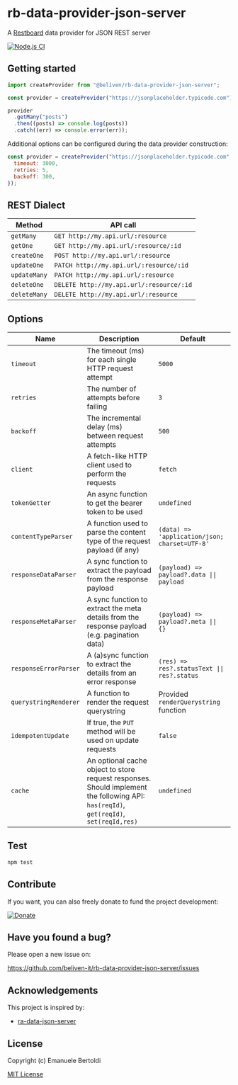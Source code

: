 # rb-data-provider-json-server

A [Restboard](https://restboard.github.io/) data provider for JSON REST server

[![Node.js CI](https://github.com/beliven-it/rb-data-provider-json-server/actions/workflows/node.js.yml/badge.svg)](https://github.com/beliven-it/rrb-data-provider-json-server/actions/workflows/node.js.yml)

## Getting started

```js
import createProvider from "@beliven/rb-data-provider-json-server";

const provider = createProvider("https://jsonplaceholder.typicode.com");

provider
  .getMany("posts")
  .then((posts) => console.log(posts))
  .catch((err) => console.error(err));
```

Additional options can be configured during the data provider construction:

```js
const provider = createProvider("https://jsonplaceholder.typicode.com", {
  timeout: 3000,
  retries: 5,
  backoff: 300,
});
```

## REST Dialect

| Method       | API call                                 |
| ------------ | ---------------------------------------- |
| `getMany`    | `GET http://my.api.url/:resource`        |
| `getOne`     | `GET http://my.api.url/:resource/:id`    |
| `createOne`  | `POST http://my.api.url/:resource`       |
| `updateOne`  | `PATCH http://my.api.url/:resource/:id`  |
| `updateMany` | `PATCH http://my.api.url/:resource`      |
| `deleteOne`  | `DELETE http://my.api.url/:resource/:id` |
| `deleteMany` | `DELETE http://my.api.url/:resource`     |

## Options

| Name                  | Description                                           | Default     |
| --------------------- | ----------------------------------------------------- | ----------- |
| `timeout`             | The timeout (ms) for each single HTTP request attempt | `5000`      |
| `retries`             | The number of attempts before failing                 | `3`         |
| `backoff`             | The incremental delay (ms) between request attempts   | `500`       |
| `client`              | A fetch-like HTTP client used to perform the requests | `fetch`     |
| `tokenGetter`         | An async function to get the bearer token to be used  | `undefined` |
| `contentTypeParser`   | A function used to parse the content type of the request payload (if any) | `(data) => 'application/json; charset=UTF-8'` |
| `responseDataParser`  | A sync function to extract the payload from the response payload | `(payload) => payload?.data \|\| payload` |
| `responseMetaParser`  | A sync function to extract the meta details from the response payload (e.g. pagination data) | `(payload) => payload?.meta \|\| {}` |
| `responseErrorParser`  | A (a)sync function to extract the details from an error response | `(res) => res?.statusText \|\| res?.status` |
| `querystringRenderer` | A function to render the request querystring | Provided `renderQuerystring` function |
| `idempotentUpdate`    | If true, the `PUT` method will be used on update requests | `false`     |
| `cache`               | An optional cache object to store request responses. Should implement the following API: `has(reqId)`, `get(reqId)`, `set(reqId,res)` | `undefined` |

## Test

```bash
npm test
```

## Contribute

If you want, you can also freely donate to fund the project development:

[![Donate](https://www.paypalobjects.com/en_US/i/btn/btn_donate_SM.gif)](https://paypal.me/EBertoldi)

## Have you found a bug?

Please open a new issue on:

<https://github.com/beliven-it/rb-data-provider-json-server/issues>

## Acknowledgements

This project is inspired by:

- [ra-data-json-server](https://github.com/marmelab/react-admin/tree/master/packages/ra-data-json-server)

## License

Copyright (c) Emanuele Bertoldi

[MIT License](http://en.wikipedia.org/wiki/MIT_License)
